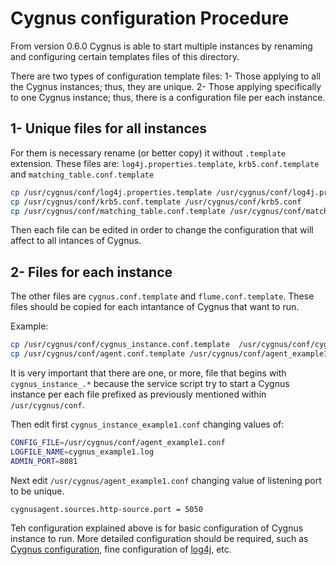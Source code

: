 # Cygnus configuration Procedure

From version 0.6.0 Cygnus is able to start multiple instances by renaming and configuring certain 
templates files of this directory.

There are two types of configuration template files:
1- Those applying to all the Cygnus instances; thus, they are unique.
2- Those applying specifically to one Cygnus instance; thus, there is a configuration file per each instance.

## 1- Unique files for all instances

For them is necessary rename (or better copy) it without `.template` extension.
These files are: `log4j.properties.template`, `krb5.conf.template` and `matching_table.conf.template`

```bash
cp /usr/cygnus/conf/log4j.properties.template /usr/cygnus/conf/log4j.properties
cp /usr/cygnus/conf/krb5.conf.template /usr/cygnus/conf/krb5.conf
cp /usr/cygnus/conf/matching_table.conf.template /usr/cygnus/conf/matching_table.conf
```

Then each file can be edited in order to change the configuration that will affect to all intances of Cygnus.

## 2- Files for each instance

The other files are `cygnus.conf.template` and `flume.conf.template`. These files should be copied 
for each intantance of Cygnus that want to run.

Example:
```bash
cp /usr/cygnus/conf/cygnus_instance.conf.template  /usr/cygnus/conf/cygnus_instance_example1.conf
cp /usr/cygnus/conf/agent.conf.template /usr/cygnus/conf/agent_example1.conf
```

It is very important that there are one, or more, file that begins with `cygnus_instance_.*` because
the service script try to start a Cygnus instance per each file prefixed as previously mentioned within
 `/usr/cygnus/conf`.

Then edit first `cygnus_instance_example1.conf` changing values of:

```bash
CONFIG_FILE=/usr/cygnus/conf/agent_example1.conf
LOGFILE_NAME=cygnus_example1.log
ADMIN_PORT=8081
```

Next edit `/usr/cygnus/agent_example1.conf` changing value of listening port to be unique.

```bash
cygnusagent.sources.http-source.port = 5050
```

Teh configuration explained above is for basic configuration of Cygnus instance to run. More detailed configuration 
should be required, such as [Cygnus configuration](https://github.com/telefonicaid/fiware-connectors/tree/master/flume#cygnus-configuration "Cygnus fine configuration"), 
fine configuration of [log4j](https://github.com/telefonicaid/fiware-connectors/tree/master/flume#logs "Log4j detailed configuration"), 
etc. 
